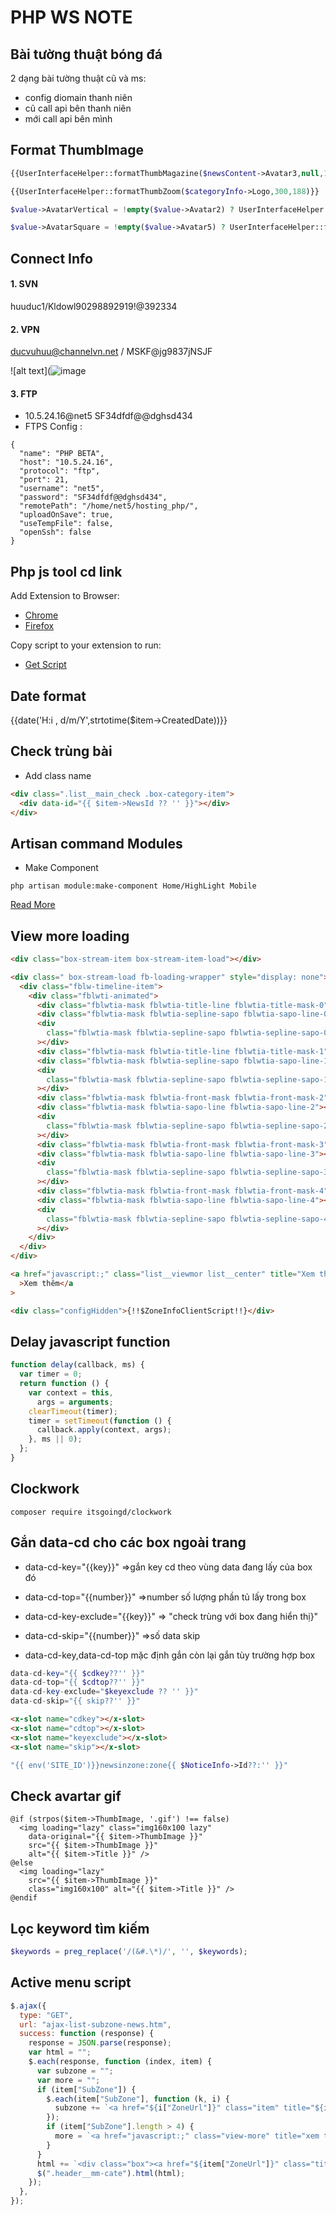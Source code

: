 # PHP WS NOTE

## Bài tường thuật bóng đá
2 dạng bài tường thuật cũ và ms:
 - config diomain thanh niên
 - cũ call api bên thanh niên
 - mới call api bên mình

## Format ThumbImage

```php
{{UserInterfaceHelper::formatThumbMagazine($newsContent->Avatar3,null,1)}}

{{UserInterfaceHelper::formatThumbZoom($categoryInfo->Logo,300,188)}}

$value->AvatarVertical = !empty($value->Avatar2) ? UserInterfaceHelper::formatThumbWidth($value->Avatar2 ,$imgW) : '';

$value->AvatarSquare = !empty($value->Avatar5) ? UserInterfaceHelper::formatThumbZoom($value->Avatar5,$imgW, $imgH) : '';
```

## Connect Info

#### 1. SVN

huuduc1/Kldowl90298892919!@392334

#### 2. VPN

ducvuhuu@channelvn.net / MSKF@jg9837jNSJF

![alt text](![image](https://user-images.githubusercontent.com/61931560/207207030-f6418eee-3b1b-4e1c-aa7f-598f8ac73b45.png)

#### 3. FTP

- 10.5.24.16@net5 SF34dfdf@@dghsd434
- FTPS Config :

```config
{
  "name": "PHP BETA",
  "host": "10.5.24.16",
  "protocol": "ftp",
  "port": 21,
  "username": "net5",
  "password": "SF34dfdf@@dghsd434",
  "remotePath": "/home/net5/hosting_php/",
  "uploadOnSave": true,
  "useTempFile": false,
  "openSsh": false
}
```

## Php js tool cd link

Add Extension to Browser:

- [Chrome](https://chrome.google.com/webstore/detail/run-javascript/lmilalhkkdhfieeienjbiicclobibjao)
- [Firefox](https://addons.mozilla.org/en-US/firefox/addon/javascript/)

Copy script to your extension to run:

- [Get Script](http://cdn.hevivu.cyou/root/cd-php-tool.js)

## Date format

{{date('H:i , d/m/Y',strtotime($item->CreatedDate))}}

## Check trùng bài

- Add class name

```html
<div class=".list__main_check .box-category-item">
  <div data-id="{{ $item->NewsId ?? '' }}"></div>
</div>
```

## Artisan command Modules

- Make Component

```Command
php artisan module:make-component Home/HighLight Mobile
```

[Read More](https://nwidart.com/laravel-modules/v6/advanced-tools/artisan-commands)

## View more loading

```html
<div class="box-stream-item box-stream-item-load"></div>

<div class=" box-stream-load fb-loading-wrapper" style="display: none">
  <div class="fblw-timeline-item">
    <div class="fblwti-animated">
      <div class="fblwtia-mask fblwtia-title-line fblwtia-title-mask-0"></div>
      <div class="fblwtia-mask fblwtia-sepline-sapo fblwtia-sapo-line-0"></div>
      <div
        class="fblwtia-mask fblwtia-sepline-sapo fblwtia-sepline-sapo-0"
      ></div>
      <div class="fblwtia-mask fblwtia-title-line fblwtia-title-mask-1"></div>
      <div class="fblwtia-mask fblwtia-sepline-sapo fblwtia-sapo-line-1"></div>
      <div
        class="fblwtia-mask fblwtia-sepline-sapo fblwtia-sepline-sapo-1"
      ></div>
      <div class="fblwtia-mask fblwtia-front-mask fblwtia-front-mask-2"></div>
      <div class="fblwtia-mask fblwtia-sapo-line fblwtia-sapo-line-2"></div>
      <div
        class="fblwtia-mask fblwtia-sepline-sapo fblwtia-sepline-sapo-2"
      ></div>
      <div class="fblwtia-mask fblwtia-front-mask fblwtia-front-mask-3"></div>
      <div class="fblwtia-mask fblwtia-sapo-line fblwtia-sapo-line-3"></div>
      <div
        class="fblwtia-mask fblwtia-sepline-sapo fblwtia-sepline-sapo-3"
      ></div>
      <div class="fblwtia-mask fblwtia-front-mask fblwtia-front-mask-4"></div>
      <div class="fblwtia-mask fblwtia-sapo-line fblwtia-sapo-line-4"></div>
      <div
        class="fblwtia-mask fblwtia-sepline-sapo fblwtia-sepline-sapo-4"
      ></div>
    </div>
  </div>
</div>

<a href="javascript:;" class="list__viewmor list__center" title="Xem thêm"
  >Xem thêm</a
>

<div class="configHidden">{!!$ZoneInfoClientScript!!}</div>
```

## Delay javascript function

```javascript
function delay(callback, ms) {
  var timer = 0;
  return function () {
    var context = this,
      args = arguments;
    clearTimeout(timer);
    timer = setTimeout(function () {
      callback.apply(context, args);
    }, ms || 0);
  };
}
```

## Clockwork

```Command
composer require itsgoingd/clockwork
```

## Gắn data-cd cho các box ngoài trang

- data-cd-key="{{key}}" =>gắn key cd theo vùng data đang lấy của box đó

- data-cd-top="{{number}}" =>number số lượng phần tủ lấy trong box

- data-cd-key-exclude="{{key}}" => "check trùng với box đang hiển thị}"

- data-cd-skip="{{number}}" =>số data skip

- data-cd-key,data-cd-top mặc định gắn còn lại gắn tùy trường hợp box

```php
data-cd-key="{{ $cdkey??'' }}"
data-cd-top="{{ $cdtop??'' }}"
data-cd-key-exclude="$keyexclude ?? '' }}"
data-cd-skip="{{ skip??'' }}"
```

```html
<x-slot name="cdkey"></x-slot>
<x-slot name="cdtop"></x-slot>
<x-slot name="keyexclude"></x-slot>
<x-slot name="skip"></x-slot>
```

```php
"{{ env('SITE_ID')}}newsinzone:zone{{ $NoticeInfo->Id??:'' }}"
```

## Check avartar gif

```blade.php
@if (strpos($item->ThumbImage, '.gif') !== false)
  <img loading="lazy" class="img160x100 lazy"
    data-original="{{ $item->ThumbImage }}"
    src="{{ $item->ThumbImage }}"
    alt="{{ $item->Title }}" />
@else
  <img loading="lazy"
    src="{{ $item->ThumbImage }}"
    class="img160x100" alt="{{ $item->Title }}" />
@endif
```

## Lọc keyword tìm kiếm

```php
$keywords = preg_replace('/(&#.\*)/', '', $keywords);
```

## Active menu script

```javascript
$.ajax({
  type: "GET",
  url: "ajax-list-subzone-news.htm",
  success: function (response) {
    response = JSON.parse(response);
    var html = "";
    $.each(response, function (index, item) {
      var subzone = "";
      var more = "";
      if (item["SubZone"]) {
        $.each(item["SubZone"], function (k, i) {
          subzone += `<a href="${i["ZoneUrl"]}" class="item" title="${i["Name"]}">${i["Name"]}</a>`;
        });
        if (item["SubZone"].length > 4) {
          more = `<a href="javascript:;" class="view-more" title="xem thêm">xem thêm</a>`;
        }
      }
      html += `<div class="box"><a href="${item["ZoneUrl"]}" class="title" title="${item["Name"]}">${item["Name"]}</a><div class="list">${subzone}</div>${more}</div>`;
      $(".header__mm-cate").html(html);
    });
  },
});
```
